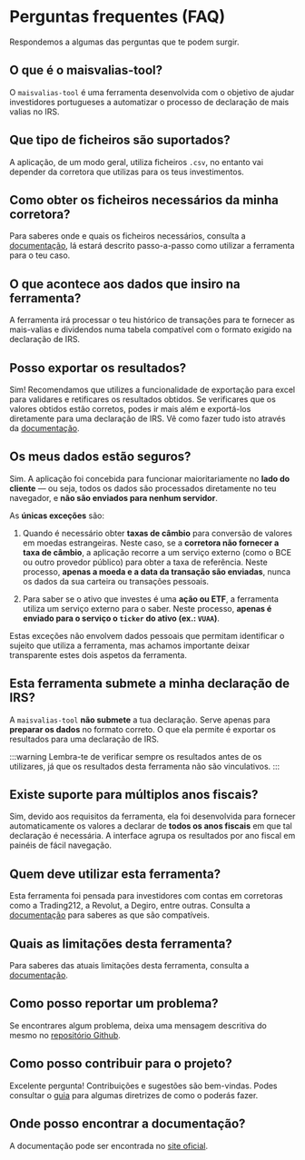 # Perguntas frequentes (FAQ)

Respondemos a algumas das perguntas que te podem surgir.

## O que é o maisvalias-tool?
O `maisvalias-tool` é uma ferramenta desenvolvida com o objetivo de ajudar investidores portugueses a automatizar o processo de declaração de mais valias no IRS.

## Que tipo de ficheiros são suportados?
A aplicação, de um modo geral, utiliza ficheiros `.csv`, no entanto vai depender da corretora que utilizas para os teus investimentos.

## Como obter os ficheiros necessários da minha corretora?
Para saberes onde e quais os ficheiros necessários, consulta a [documentação](/docs/category/corretoras-suportadas), lá estará descrito passo-a-passo como utilizar a ferramenta para o teu caso.

## O que acontece aos dados que insiro na ferramenta?
A ferramenta irá processar o teu histórico de transações para te fornecer as mais-valias e dividendos numa tabela compatível com o formato exigido na declaração de IRS.

## Posso exportar os resultados?
Sim! Recomendamos que utilizes a funcionalidade de exportação para excel para validares e retificares os resultados obtidos. Se verificares que os valores obtidos estão corretos, podes ir mais além e exportá-los diretamente para uma declaração de IRS. Vê como fazer tudo isto através da [documentação](/docs/category/funcionalidades).

## Os meus dados estão seguros?
Sim. A aplicação foi concebida para funcionar maioritariamente no **lado do cliente** — ou seja, todos os dados são processados diretamente no teu navegador, e **não são enviados para nenhum servidor**.

As **únicas exceções** são: 

1) Quando é necessário obter **taxas de câmbio** para conversão de valores em moedas estrangeiras. Neste caso, se a **corretora não fornecer a taxa de câmbio**, a aplicação recorre a um serviço externo (como o BCE ou outro provedor público) para obter a taxa de referência. Neste processo, **apenas a moeda e a data da transação são enviadas**, nunca os dados da sua carteira ou transações pessoais.

2) Para saber se o ativo que investes é uma **ação ou ETF**, a ferramenta utiliza um serviço externo para o saber. Neste processo, **apenas é enviado para o serviço o `ticker` do ativo (ex.: `VUAA`)**.

Estas exceções não envolvem dados pessoais que permitam identificar o sujeito que utiliza a ferramenta, mas achamos importante deixar transparente estes dois aspetos da ferramenta.

## Esta ferramenta submete a minha declaração de IRS?
A `maisvalias-tool` **não submete** a tua declaração. Serve apenas para **preparar os dados** no formato correto. O que ela permite é exportar os resultados para uma declaração de IRS. 

:::warning
Lembra-te de verificar sempre os resultados antes de os utilizares, já que os resultados desta ferramenta não são vinculativos.
:::
## Existe suporte para múltiplos anos fiscais?
Sim, devido aos requisitos da ferramenta, ela foi desenvolvida para fornecer automaticamente os valores a declarar de **todos os anos fiscais** em que tal declaração é necessária. A interface agrupa os resultados por ano fiscal em painéis de fácil navegação.

## Quem deve utilizar esta ferramenta?
Esta ferramenta foi pensada para investidores com contas em corretoras como a Trading212, a Revolut, a Degiro, entre outras. Consulta a [documentação](/docs/category/corretoras-suportadas) para saberes as que são compatíveis.

## Quais as limitações desta ferramenta?
Para saberes das atuais limitações desta ferramenta, consulta a [documentação](/docs/intro#%EF%B8%8F-quais-os-pressupostos-e-limitações).

## Como posso reportar um problema?
Se encontrares algum problema, deixa uma mensagem descritiva do mesmo no [repositório Github](https://github.com/Tomas-Silva-PT/maisvalias-tool/issues).

## Como posso contribuir para o projeto?
Excelente pergunta! Contribuições e sugestões são bem-vindas. Podes consultar o [guia](https://github.com/Tomas-Silva-PT/maisvalias-tool/blob/main/CONTRIBUTING.md) para algumas diretrizes de como o poderás fazer.

## Onde posso encontrar a documentação?
A documentação pode ser encontrada no [site oficial](https://tomas-silva-pt.github.io/maisvalias-tool/).